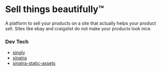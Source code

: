 # Sell things beautifully™

A platform to sell your products on a site that actually helps your product
sell. Sites like ebay and craigslist do not make your products look nice.

### Dev Tech

* [singly](https://singly.com/)
* [sinatra](http://www.sinatrarb.com)
* [sinatra-static-assets](https://github.com/wbzyl/sinatra-static-assets/)